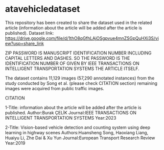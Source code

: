 # atavehicledataset
This repository has been created to share the dataset used in the related article (information about the article will be added after the article is published).
Dataset link: https://drive.google.com/file/d/1thO8qGfhLAjOSgpvue4mnZSGpQuHXi3S/view?usp=share_link

ZIP PASSWORD IS MANUSCRIPT IDENTIFICATION NUMBER INCLUDING CAPITAL LETTERS AND DASHES. SO THE PASSWORD IS THE IDENTIFICATION NUMBER OF GIVEN BY IEEE TRANSACTIONS ON INTELLIGENT TRANSPORTATION SYSTEMS THE ARTICLE ITSELF.

The dataset contains 11,129 images (57,290 annotated instances) from the study conducted by Song et al. (please check CITATION section) remaining images were acquired from public traffic images. 



CITATION

1-Title: information about the article will be added after the article is published.
Author:Burak ÇELİK
Journal:IEEE TRANSACTIONS ON INTELLIGENT TRANSPORTATION SYSTEMS
Year:2023

2-Title: Vision-based vehicle detection and counting system using deep learning in highway scenes
Authors:Huansheng Song, Haoxiang Liang, Huaiyu Li, Zhe Dai & Xu Yun 
Journal:European Transport Research Review
Year:2019
